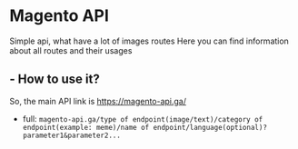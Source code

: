 # Magento API
Simple api, what have a lot of images routes
Here you can find information about all routes and their usages

## - How to use it?
So, the main API link is https://magento-api.ga/

* full: `magento-api.ga/type of endpoint(image/text)/category of endpoint(example: meme)/name of endpoint/language(optional)?parameter1&parameter2...`
